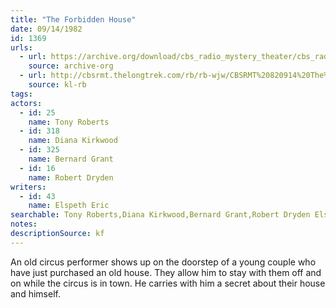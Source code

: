 ```yaml
---
title: "The Forbidden House"
date: 09/14/1982
id: 1369
urls: 
  - url: https://archive.org/download/cbs_radio_mystery_theater/cbs_radio_mystery_theater-1351-1399.zip/cbs_radio_mystery_theater-1351-1399%2Fcbsrmt_1369_the_forbidden_house.mp3
    source: archive-org
  - url: http://cbsrmt.thelongtrek.com/rb/rb-wjw/CBSRMT%20820914%20The%20Forbidden%20House_wjw.mp3
    source: kl-rb
tags: 
actors:  
  - id: 25
    name: Tony Roberts  
  - id: 318
    name: Diana Kirkwood  
  - id: 325
    name: Bernard Grant  
  - id: 16
    name: Robert Dryden
writers:  
  - id: 43
    name: Elspeth Eric
searchable: Tony Roberts,Diana Kirkwood,Bernard Grant,Robert Dryden Elspeth Eric
notes: 
descriptionSource: kf
---
```

An old circus performer shows up on the doorstep of a young couple who have just purchased an old house. They allow him to stay with them off and on while the circus is in town. He carries with him a secret about their house and himself.
